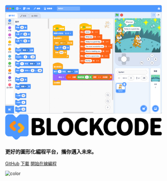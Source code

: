 ![](_media/playgrounds.png)
![](../_media/bar.png ':size=60%')

### 更好的圖形化編程平台，攜你邁入未來。

[GitHub](https://github.com/BlockCodeLab/playgrounds-app)
[下載](#download)
[開始在線編程](https://make.blockcode.fun)

![color](#e9f1fc)
